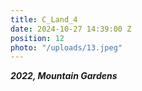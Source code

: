 ```yaml
---
title: C_Land_4
date: 2024-10-27 14:39:00 Z
position: 12
photo: "/uploads/13.jpeg"
---
```


***2022, Mountain Gardens***